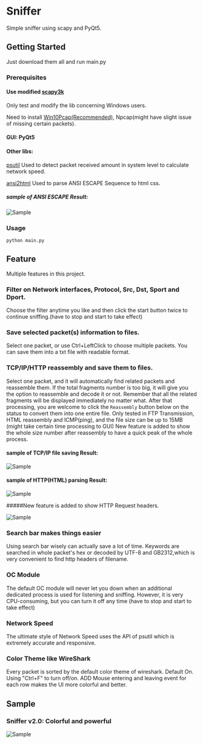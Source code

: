 # Sniffer

Simple sniffer using scapy and PyQt5.

## Getting Started

Just download them all and run main.py

### Prerequisites

#### Use modified [scapy3k](https://github.com/phaethon/scapy)

Only test and modify the lib concerning Windows users.

Need to install [Win10Pcap(Recommended)](http://www.win10pcap.org/), Npcap(might have slight issue of missing certain packets).

#### GUI: PyQt5

#### Other libs: 
	

[psutil](https://github.com/giampaolo/psutil) Used to detect packet received amount in system level to calculate network speed. 

[ansi2html](https://github.com/ralphbean/ansi2html) Used to parse ANSI ESCAPE Sequence to html css.

##### sample of ANSI ESCAPE Result:

![Sample](/sample_pic/sample2.png "Sample")

### Usage
```
python main.py
```

## Feature

Multiple features in this project.

### Filter on Network interfaces, Protocol, Src, Dst, Sport and Dport.

Choose the filter anytime you like and then click the start button twice to continue sniffing.(have to stop and start to take effect)

### Save selected packet(s) information to files.

Select one packet, or use Ctrl+LeftClick to choose multiple packets. You can save them into a txt file with readable format.

### TCP/IP/HTTP reassembly and save them to files.

Select one packet, and it will automatically find related packets and reassemble them.
If the total fragments number is too big, it will give you the option to reassemble and decode it or not.
Remember that all the related fragments will be displayed immediately no matter what.
After that processing, you are welcome to click the `Reassembly` button below on the status to convert them into one entire file.
Only tested in FTP Transmission, HTML reassembly and ICMP(ping), and the file size can be up to 15MB (might take certain time processing to GUI)
New feature is added to show the whole size number after reassembly to have a quick peak of the whole process.

#### sample of TCP/IP file saving Result:

![Sample](/sample_pic/sample3.png "Sample")

#### sample of HTTP(HTML) parsing Result:

![Sample](/sample_pic/sample4.png "Sample")

#####New feature is added to show HTTP Request headers.

![Sample](/sample_pic/sample5.png "Sample")

### Search bar makes things easier

Using search bar wisely can actually save a lot of time.
Keywords are searched in whole packet's hex or decoded by UTF-8 and GB2312,which is very convenient to find http headers of filename.

### OC Module

The default OC module will never let you down when an additional dedicated process is used for listening and sniffing.
However, it is very CPU-consuming, but you can turn it off any time (have to stop and start to take effect)

### Network Speed

The ultimate style of Network Speed uses the API of psutil which is extremely accurate and responsive.


### Color Theme like WireShark

Every packet is sorted by the default color theme of wireshark. Default On. Using "Ctrl+F" to turn off/on.
ADD Mouse entering and leaving event for each row makes the UI more colorful and better.


## Sample
### Sniffer v2.0: Colorful and powerful

![Sample](/sample_pic/sample1.png "Sample")

